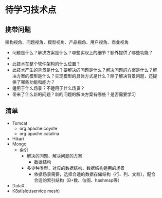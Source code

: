 # 待学习技术点

## 携带问题

架构视角、问题视角、模型视角、产品视角、用户视角、商业视角

- 问题是什么？解决方案是什么？哪些实现上的细节？额外提供了哪些功能？
- 
- 此技术在整个软件架构的什么位置？
- 此技术产生的背景是什么？要解决的问题是什么？解决问题的方案是什么？解决方案的模型是什么？实现模型的具体方式是什么？除了解决背景问题，还提供了哪些功能和能力？
- 适用于什么场景？不适用于什么场景？
- 带来了什么新的问题？新的问题的解决方案有哪些？是否需要学习



## 清单

- Tomcat
  - org.apache.coyote
  - org.apache.catalina
- Hikari
- Mongo
  - 索引
    - 解决的问题、解决问题的方案
      - 数据结构
    - 多少种类型、对应的数据结构、数据结构适用的场景
      - 依据场景需要，选择合适的数据存储结构（行、列、文档），配合合适的索引结构（B+数、位图、hashmap等）
- DataX
- K8s\Islot(service mesh)





















